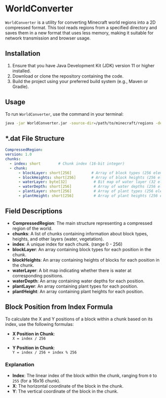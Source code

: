 # WorldConverter
`WorldConverter` is a utility for converting Minecraft world regions into a 2D compressed format. This tool reads regions from a specified directory and saves them in a new format that uses less memory, making it suitable for network transmission and browser usage.

## Installation
1. Ensure that you have Java Development Kit (JDK) version 11 or higher installed.
2. Download or clone the repository containing the code.
3. Build the project using your preferred build system (e.g., Maven or Gradle).

## Usage
To run `WorldConverter`, use the command in your terminal:

```bash
java -jar WorldConverter.jar -source-dir=/path/to/minecraft/regions -destination-dir=/path/to/output/regions
```

## *.dat File Structure
```yaml
CompressedRegion:
version: 1.0
chunks:
  - index: short        # Chunk index (16-bit integer)
  - chunk:
      - blockLayer: short[256]         # Array of block types (256 elements, 16-bit integers)
      - blockHeights: short[256]       # Array of block heights (256 elements, 16-bit integers)
      - waterLayer: byte[32]            # Bit map of water layer (32 elements, 8-bit integers)
      - waterDepth: short[256]          # Array of water depths (256 elements, 16-bit integers)
      - plantLayer: short[256]          # Array of plant types (256 elements, 16-bit integers)
      - plantHeight: short[256]         # Array of plant heights (256 elements, 16-bit integers)
```

## Field Descriptions
- **CompressedRegion**: The main structure representing a compressed region of the world.
- **chunks**: A list of chunks containing information about block types, heights, and other layers (water, vegetation).
- **index**: A unique index for each chunk. (range 0 - 256)
- **blockLayer**: An array containing block types for each position in the chunk.
- **blockHeights**: An array containing heights of blocks for each position in the chunk.
- **waterLayer**: A bit map indicating whether there is water at corresponding positions.
- **waterDepth**: An array containing water depths for each position.
- **plantLayer**: An array containing plant types for each position.
- **plantHeight**: An array containing plant heights for each position.

## Block Position from Index Formula
To calculate the X and Y positions of a block within a chunk based on its index, use the following formulas:

- **X Position in Chunk**:  
  `X = index / 256`

- **Y Position in Chunk**:  
  `Y = index / 256 + index % 256`

### Explanation
- **Index**: The linear index of the block within the chunk, ranging from `0` to `255` (for a 16x16 chunk).
- **X**: The horizontal coordinate of the block in the chunk.
- **Y**: The vertical coordinate of the block in the chunk.

